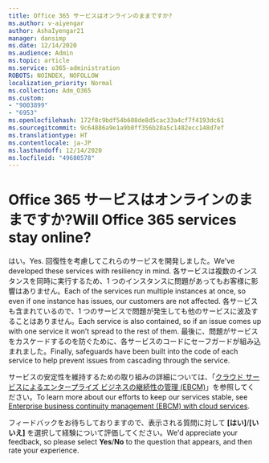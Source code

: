 ```yaml
---
title: Office 365 サービスはオンラインのままですか?
ms.author: v-aiyengar
author: AshaIyengar21
manager: dansimp
ms.date: 12/14/2020
ms.audience: Admin
ms.topic: article
ms.service: o365-administration
ROBOTS: NOINDEX, NOFOLLOW
localization_priority: Normal
ms.collection: Adm_O365
ms.custom:
- "9003899"
- "6953"
ms.openlocfilehash: 172f8c9bdf54b608de8d5cac33a4cf7f4193dc61
ms.sourcegitcommit: 9c64886a9e1a9b0ff356b28a5c1482ecc148d7ef
ms.translationtype: HT
ms.contentlocale: ja-JP
ms.lasthandoff: 12/14/2020
ms.locfileid: "49680578"
---
```

# <a name="will-office-365-services-stay-online"></a><span data-ttu-id="081bc-102">Office 365 サービスはオンラインのままですか?</span><span class="sxs-lookup"><span data-stu-id="081bc-102">Will Office 365 services stay online?</span></span>

<span data-ttu-id="081bc-103">はい。</span><span class="sxs-lookup"><span data-stu-id="081bc-103">Yes.</span></span> <span data-ttu-id="081bc-104">回復性を考慮してこれらのサービスを開発しました。</span><span class="sxs-lookup"><span data-stu-id="081bc-104">We've developed these services with resiliency in mind.</span></span> <span data-ttu-id="081bc-105">各サービスは複数のインスタンスを同時に実行するため、1 つのインスタンスに問題があってもお客様に影響はありません。</span><span class="sxs-lookup"><span data-stu-id="081bc-105">Each of the services run multiple instances at once, so even if one instance has issues, our customers are not affected.</span></span> <span data-ttu-id="081bc-106">各サービスも含まれているので、1 つのサービスで問題が発生しても他のサービスに波及することはありません。</span><span class="sxs-lookup"><span data-stu-id="081bc-106">Each service is also contained, so if an issue comes up with one service it won’t spread to the rest of them.</span></span> <span data-ttu-id="081bc-107">最後に、問題がサービスをカスケードするのを防ぐために、各サービスのコードにセーフガードが組み込まれました。</span><span class="sxs-lookup"><span data-stu-id="081bc-107">Finally, safeguards have been built into the code of each service to help prevent issues from cascading through the service.</span></span>

<span data-ttu-id="081bc-108">サービスの安定性を維持するための取り組みの詳細については、「[クラウド サービスによるエンタープライズ ビジネスの継続性の管理 (EBCM)](https://go.microsoft.com/fwlink/?linkid=2124377)」を参照してください。</span><span class="sxs-lookup"><span data-stu-id="081bc-108">To learn more about our efforts to keep our services stable, see [Enterprise business continuity management (EBCM) with cloud services](https://go.microsoft.com/fwlink/?linkid=2124377).</span></span>

<span data-ttu-id="081bc-109">フィードバックをお待ちしておりますので、表示される質問に対して **[はい]**/**[いいえ]** を選択して経験について評価してください。</span><span class="sxs-lookup"><span data-stu-id="081bc-109">We'd appreciate your feedback, so please select **Yes**/**No** to the question that appears, and then rate your experience.</span></span>